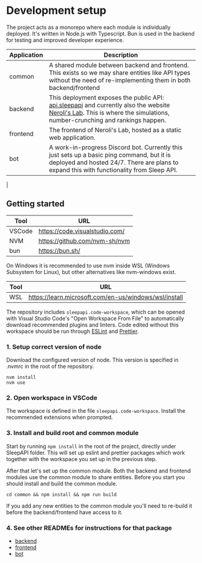 # Development setup

The project acts as a monorepo where each module is individually deployed. It's written in Node.js with Typescript. Bun is used in the backend for testing and improved developer experience.

| Application | Description                                                                                                                                                                                          |
| ----------- | ---------------------------------------------------------------------------------------------------------------------------------------------------------------------------------------------------- |
| common      | A shared module between backend and frontend. This exists so we may share entities like API types without the need of re-implementing them in both backend/frontend                                  |
| backend     | This deployment exposes the public API: [api.sleepapi][api.sleepapi] and currently also the website [Neroli's Lab][nerolislab]. This is where the simulations, number-crunching and rankings happen. |
| frontend    | The frontend of Neroli's Lab, hosted as a static web application.                                                                                                                                    |
| bot         | A work-in-progress Discord bot. Currently this just sets up a basic ping command, but it is deployed and hosted 24/7. There are plans to expand this with functionality from Sleep API.              |

|

## Getting started

| Tool   | URL                              |
| ------ | -------------------------------- |
| VSCode | <https://code.visualstudio.com/> |
| NVM    | <https://github.com/nvm-sh/nvm>  |
| bun    | <https://bun.sh/>                |

On Windows it is recommended to use nvm inside WSL (Windows Subsystem for Linux), but other alternatives like nvm-windows exist.

| Tool | URL                                                     |
| ---- | ------------------------------------------------------- |
| WSL  | <https://learn.microsoft.com/en-us/windows/wsl/install> |

The repository includes `sleepapi.code-workspace`, which can be opened with Visual Studio Code's "Open Workspace From File" to automatically download recommended plugins and linters. Code edited without this workspace should be run through [ESLint](https://eslint.org/) and [Prettier](https://prettier.io/).

### 1. Setup correct version of node

Download the configured version of node. This version is specified in .nvmrc in the root of the repository.

```
nvm install
nvm use
```

### 2. Open workspace in VSCode

The workspace is defined in the file `sleepapi.code-workspace`. Install the recommended extensions when prompted.

### 3. Install and build root and common module

Start by running `npm install` in the root of the project, directly under SleepAPI folder. This will set up eslint and prettier packages which work together with the workspace you set up in the previous step.

After that let's set up the common module. Both the backend and frontend modules use the common module to share entities. Before you start you should install and build the common module.

```
cd common && npm install && npm run build
```

If you add any new entities to the common module you'll need to re-build it before the backend/frontend have access to it.

### 4. See other READMEs for instructions for that package

- [backend](./backend/README.md)
- [frontend](./frontend/README.md)
- [bot](./my-gaim/README.md)

[api.sleepapi]: https://api.sleepapi.net/
[nerolislab]: https://nerolislab.com/
